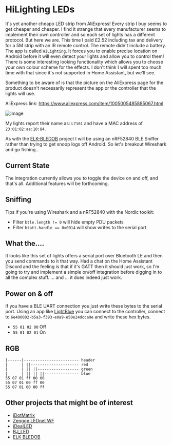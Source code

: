 # HiLighting LEDs

It's yet another cheapo LED strip from AliExpress!  Every strip I buy seems to get cheaper and cheaper.  I find it strange that every manufacturer seems to implement their own controller and so each set of lights has a different protocol.  But here we are.
This time I paid £2.52 including tax and delivery for a 5M strip with an IR remote control.  The remote didn't include a battery.  The app is called `HiLighting`.  It forces you to enable precise location on Android before it will even detect your lights and allow you to control them!  There is some interesting looking functionality which allows you to choose your own colour scheme for the effects.  I don't think I will spent too much time with that since it's not supported in Home Assistant, but we'll see.

Something to be aware of is that the picture on the AliExpress page for the product doesn't necessarily represent the app or the controller that the lights will use.

AliExpress link:  https://www.aliexpress.com/item/1005005485885067.html

![image](https://github.com/8none1/hilighting_homeassistant/assets/6552931/317cab8a-c576-4db9-8aa8-8744dd775748)

My lights report their name as: `L7161` and have a MAC address of `23:01:02:aa:10:84`.

As with the [ELK-BLEDOB](https://github.com/8none1/elk-bledob) project I will be using an nRF52840 BLE Sniffer rather than trying to get snoop logs off Android.
So let's breakout Wireshark and go fishing...

## Current State

The integration currently allows you to toggle the device on and off, and that's all.  Additional features will be forthcoming.

## Sniffing

Tips if you're using Wireshark and a nRF52840 with the Nordic toolkit:

- Filter `btle.length != 0` will hide empty PDU packets
- Filter `btatt.handle == 0x0014` will show writes to the serial port

## What the....

It looks like this set of lights offers a serial port over Bluetooth LE and then you send commands to it that way.
Had a chat on the Home Assistant Discord and the feeling is that if it's GATT then it should just work, so I'm going to try and implement a simple on/off integration before digging in to all the complex stuff.
... and ...  it does indeed just work.

## Power on & off

If you have a BLE UART connection you just write these bytes to the serial port.  Using an app like [LightBlue](https://punchthrough.com/lightblue/) you can connect to the controller, connect to `6e400002-b5a3-f393-e0a9-e50e24dcca9e` and write these hex bytes.

- `55 01 02 00` Off
- `55 01 02 01` On

## RGB

```
|------|------------------------ header
|      | ||--------------------- red
|      | || ||------------------ green
|      | || || ||--------------- blue
55 07 01 ff 00 00
55 07 01 00 ff 00
55 07 01 00 00 ff
```


## Other projects that might be of interest

- [iDotMatrix](https://github.com/8none1/idotmatrix)
- [Zengge LEDnet WF](https://github.com/8none1/zengge_lednetwf)
- [iDealLED](https://github.com/8none1/idealLED)
- [BJ_LED](https://github.com/8none1/bj_led)
- [ELK BLEDOB](https://github.com/8none1/elk-bledob)
